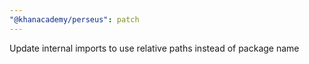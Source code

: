 ```yaml
---
"@khanacademy/perseus": patch
---
```


Update internal imports to use relative paths instead of package name
